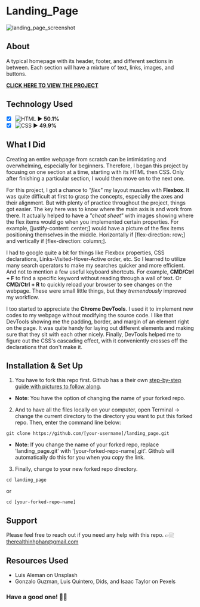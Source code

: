 # Landing_Page
![landing_page_screenshot](https://user-images.githubusercontent.com/101987153/219885487-42f2a3d4-b208-4240-aa68-99d9b1ef1f0a.JPG)

## About
A typical homepage with its header, footer, and different sections in between. Each section will have a mixture of text, links, images, and buttons.

**[CLICK HERE TO VIEW THE PROJECT](https://teephan91.github.io/landing_page/)**

## Technology Used
- [x] ![HTML](https://img.shields.io/badge/-HTML-000?style=flat&logo=html5&logoColor=394148&color=fac60c) ► **50.1%** 
- [x] ![CSS](https://img.shields.io/badge/-CSS-000?style=flat&logo=css3&logoColor=394148&color=fac60c) ► **49.9%** 

## What I Did
Creating an entire webpage from scratch can be intimidating and overwhelming, especially for beginners. Therefore, I began this project by focusing on one section at a time, starting with its HTML then CSS. Only after finishing a particular section, I would then move on to the next one.

For this project, I got a chance to *"flex"* my layout muscles with **Flexbox**. It was quite difficult at first to grasp the concepts, especially the axes and their alignment. But with plenty of practice throughout the project, things got easier. The key here was to know where the main axis is and work from there. It actually helped to have a *"cheat sheet"* with images showing where the flex items would go when you implemented certain properties. For example, [justify-content: center;] would have a picture of the flex items positioning themselves in the middle. Horizontally if [flex-direction: row;] and vertically if [flex-direction: column;].

I had to google quite a bit for things like Flexbox properties, CSS declarations, Links-Visited-Hover-Active order, etc. So I learned to utilize many search operators to make my searches quicker and more efficient. And not to mention a few useful keyboard shortcuts. For example, **CMD/Ctrl + F** to find a specific keyword without reading through a wall of text. Or **CMD/Ctrl + R** to quickly reload your browser to see changes on the webpage. These were small little things, but they *tremendously* improved my workflow.

I too started to appreciate the **Chrome DevTools**. I used it to implement new codes to my webpage without modifying the source code. I like that DevTools showing me the padding, border, and margin of an element right on the page. It was quite handy for laying out different elements and making sure that they sit with each other nicely. Finally, DevTools helped me to figure out the CSS's cascading effect, with it conveniently crosses off the declarations that don't make it.

## Installation & Set Up
1. You have to fork this repo first. Github has a their own [step-by-step guide with pictures to follow along](https://docs.github.com/en/get-started/quickstart/fork-a-repo#forking-a-repository).
- **Note**: You have the option of changing the name of your forked repo.
2. And to have all the files locally on your computer, open Terminal -> change the current directory to the directory you want to put this forked repo. Then, enter the command line below:
```
git clone https://github.com/[your-username]/landing_page.git
```
- **Note**: If you change the name of your forked repo, replace 'landing_page.git' with '[your-forked-repo-name].git'. Github will automatically do this for you when you copy the link.
3. Finally, change to your new forked repo directory.
```
cd landing_page
```
or
```
cd [your-forked-repo-name]
```

## Support
Please feel free to reach out if you need any help with this repo. 👉🏼 therealthinhphan@gmail.com

## Resources Used
- Luis Aleman on Unsplash
- Gonzalo Guzman, Luis Quintero, Dids, and Isaac Taylor on Pexels

### Have a good one! 👍🏼
